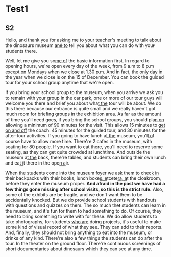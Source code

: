 # Test1

## S2

Hello, and thank you for asking me to your teacher's meeting to talk about the dinosaurs museum <u>an~~d~~ to</u> tell you about what you can do with you~~r~~ students there.

Well, let me give you so<u>me of</u> ~~the~~ basic information first. In regard to opening hours, we're open every day of the week, from 9 a.m to 8 p.m excep<u>t on</u> Mondays when we close a~~t~~ 1.30 p.m. And in fact, the only day in the year when we close is on the 15 of December. You can book the guided tour for your school group anytime that we're open.

If you bring your school group to the museum, when you arrive we ask you to remain with your group in the car park, one or more of our tour guys will welcome you there and brief you about wha<u>t the</u> tour will be about. We do this there because our entrance is quite small and we really haven't got much room for briefing groups in the exhibition area. As far as the amount of time you'll need goes, if you bring the school groups, you should pla<u>n on</u> allowing a minimum of 90 minutes for the visit. This allows 15 minutes to <u>get on and off</u> the coach. 45 minutes for the guided tour, and 30 minutes for the after-tour activities. If you going to have lunch a<u>t the</u> museum, you'l<u>l o</u>f course have to allow more time. There're 2 cafes in the museum, with seating for 80 people. If you want to eat there, you'll need to reserve some seating, as they can get quite crowded at lunchtime. And outside the museum a<u>t the</u> back, there're tables, and students can bring their own lunch and ea<u>t i</u>~~t~~ there in the ope<u>n a</u>ir.

When the students come into the museum foyer we ask them to chec<u>k in</u> their backpacks with their books, lunch boxe<u>s, e</u>tcete<u>ra, a</u>t the cloakroom, before they enter the museum proper. **And afraid in the past we have had a few things gone missing after school visits, so this is the strict rule.** Also, some of the exhibits are be fragile, and we don't wan~~t~~ ~~th~~em to be accidentally knocked. But we do provide school students with handouts with questions and quizzes on them. The so much th~~at~~ students can learn in the museum, and it's fun for them to had something to do. Of course, they need to bring something to write with for these. We do allow students to take photographs, for students <u>who are</u> doing projects, it's useful to make some kind of visual record of what they see. They can add to their reports. And, finally, they should not bring anything to eat into the museum, or drinks of any kind. There're also a few things the students can do after the tour. In the theater on the ground floor. There're continuous screenings of short documentaries about dinosaurs which they can see at any time.

